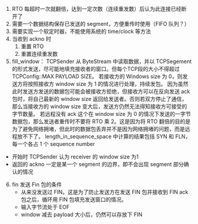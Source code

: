 1. RTO 每超时一次就翻倍，达到一定次数（连续重发数）后认为此连接已经断开了
2. 需要一个数据结构保存已发送的 segment，方便重传时使用（FIFO 队列？）
3. 需要实现一个软定时器，不能使用系统的 time/clock 等方法
4. 当收到 ackno 时
    1. 重置 RTO
    2. 重置连续重发数
5. fill_window：
TCPSender 从 ByteStream 中读取数据，并以 TCPSegement 的形式发送，尽可能地填充接收者的窗口。但每个TCP段的大小不得超过 TCPConfig::MAX PAYLOAD SIZE。
    若接收方的 Windows size 为 0，则发送方将按照接收方 window size 为 1 的情况进行处理，持续发包。
    因为虽然此时发送方发送的数据包可能会被接收方拒绝，但接收方可以在反向发送 ack 包时，将自己最新的 window size 返回给发送者。否则若双方停止了通信，那么当接收方的 window size 变大后，发送方仍然无法得知接收方可接受的字节数量。
    若远程没有 ack 这个在 window size 为 0 的情况下发送的一字节数据包，那么发送者重传时不要将 RTO 乘 2。这是因为将 RTO 翻倍的目的是为了避免网络拥堵，但此时的数据包丢弃并不是因为网络拥堵的问题，而是远程放不下了。
    length_in_sequence_space 中计算的结果包括 SYN 和 FLN，每一个各占 1 个 sequence number

- 开始时 TCPSender 认为 receiver 的 window size 为1
- 返回的 ackno 一定是某一个 segment 的边界，即不会出现 segment 部分确认的情况
6. fin
发送 Fin 包的条件
    - 从来没发送过 FIN。这是为了防止发送方在发送 FIN 包并接收到 FIN ack 包之后，循环用 FIN 包填充发送窗口的情况。
    - 输入字节流处于 EOF
    - window 减去 payload 大小后，仍然可以存放下 FIN